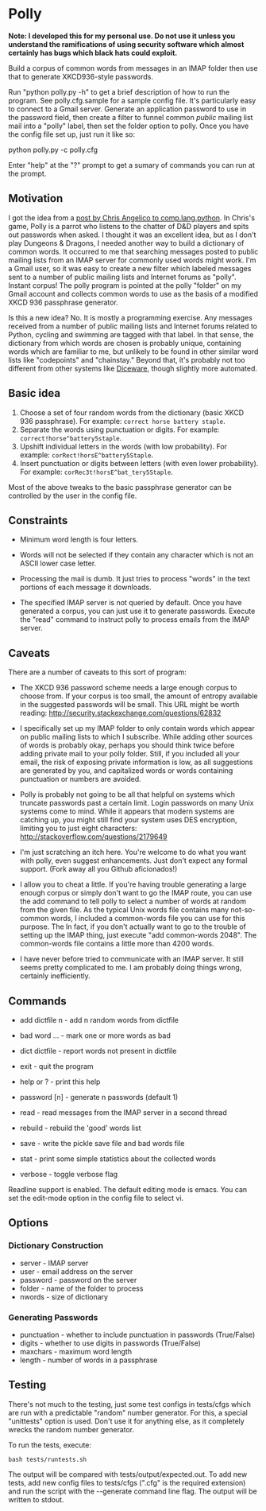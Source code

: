 # Polly

**Note: I developed this for my personal use. Do not use it unless you
understand the ramifications of using security software which almost
certainly has bugs which black hats could exploit.**

Build a corpus of common words from messages in an IMAP folder then
use that to generate XKCD936-style passwords.

Run "python polly.py -h" to get a brief description of how to run the
program. See polly.cfg.sample for a sample config file.  It's particularly
easy to connect to a Gmail server. Generate an application password to use
in the password field, then create a filter to funnel common *public*
mailing list mail into a "polly" label, then set the folder option to polly.
Once you have the config file set up, just run it like so:

python polly.py -c polly.cfg

Enter "help" at the "?" prompt to get a sumary of commands you can run at
the prompt.

## Motivation

I got the idea from a [post by Chris Angelico to
comp.lang.python](https://mail.python.org/pipermail/python-list/2014-August/677475.html).
In Chris's game, Polly is a parrot who listens to the chatter of D&D players
and spits out passwords when asked.  I thought it was an excellent idea, but
as I don't play Dungeons & Dragons, I needed another way to build a
dictionary of common words. It occurred to me that searching messages posted
to public mailing lists from an IMAP server for commonly used words might
work. I'm a Gmail user, so it was easy to create a new filter which labeled
messages sent to a number of public mailing lists and Internet forums as
"polly".  Instant corpus!  The polly program is pointed at the polly
"folder" on my Gmail account and collects common words to use as the basis
of a modified XKCD 936 passphrase generator.

Is this a new idea? No. It is mostly a programming exercise. Any messages
received from a number of public mailing lists and Internet forums related
to Python, cycling and swimming are tagged with that label.  In that sense,
the dictionary from which words are chosen is probably unique, containing
words which are familiar to me, but unlikely to be found in other similar
word lists like "codepoints" and "chainstay."  Beyond that, it's probably
not too different from other systems like
[Diceware](http://world.std.com/~reinhold/diceware.html), though slightly
more automated.

## Basic idea

1. Choose a set of four random words from the dictionary (basic XKCD 936
   passphrase). For example: `correct horse battery staple`.
2. Separate the words using punctuation or digits. For example: `correct!horse^battery5staple`.
3. Upshift individual letters in the words (with low probability). For example: `corRect!horsE^battery5Staple`.
4. Insert punctuation or digits between letters (with even lower
   probability). For example: `corRec3t!horsE^bat_tery5Staple`.

Most of the above tweaks to the basic passphrase generator can be controlled
by the user in the config file.

## Constraints

* Minimum word length is four letters.

* Words will not be selected if they contain any character which is not
  an ASCII lower case letter.

* Processing the mail is dumb. It just tries to process "words" in the text
  portions of each message it downloads.

* The specified IMAP server is not queried by default. Once you have
  generated a corpus, you can just use it to generate passwords. Execute
  the "read" command to instruct polly to process emails from the IMAP
  server.

## Caveats

There are a number of caveats to this sort of program:

* The XKCD 936 password scheme needs a large enough corpus to choose
  from.  If your corpus is too small, the amount of entropy available
  in the suggested passwords will be small. This URL might be worth
  reading: http://security.stackexchange.com/questions/62832

* I specifically set up my IMAP folder to only contain words which
  appear on public mailing lists to which I subscribe. While adding
  other sources of words is probably okay, perhaps you should think
  twice before adding private mail to your polly folder. Still, if you
  included all your email, the risk of exposing private information is
  low, as all suggestions are generated by you, and capitalized words
  or words containing punctuation or numbers are avoided.

* Polly is probably not going to be all that helpful on systems which
  truncate passwords past a certain limit. Login passwords on many Unix
  systems come to mind. While it appears that modern systems are catching
  up, you might still find your system uses DES encryption, limiting you to
  just eight characters: http://stackoverflow.com/questions/2179649

* I'm just scratching an itch here. You're welcome to do what you want
  with polly, even suggest enhancements. Just don't expect any formal
  support. (Fork away all you Github aficionados!)

* I allow you to cheat a little. If you're having trouble generating a
  large enough corpus or simply don't want to go the IMAP route, you
  can use the add command to tell polly to select a number of words at
  random from the given file. As the typical Unix words file contains
  many not-so-common words, I included a common-words file you can use
  for this purpose. The In fact, if you don't actually want to go to
  the trouble of setting up the IMAP thing, just execute "add
  common-words 2048". The common-words file contains a little more
  than 4200 words.

* I have never before tried to communicate with an IMAP server. It
  still seems pretty complicated to me. I am probably doing things
  wrong, certainly inefficiently.

## Commands

* add dictfile n - add n random words from dictfile

* bad word ...   - mark one or more words as bad

* dict dictfile  - report words not present in dictfile

* exit           - quit the program

* help or ?      - print this help

* password [n]   - generate n passwords (default 1)

* read           - read messages from the IMAP server in a second thread

* rebuild        - rebuild the 'good' words list

* save           - write the pickle save file and bad words file

* stat           - print some simple statistics about the collected words

* verbose        - toggle verbose flag

Readline support is enabled. The default editing mode is emacs. You can set
the edit-mode option in the config file to select vi.

## Options

### Dictionary Construction

* server - IMAP server
* user - email address on the server
* password - password on the server
* folder - name of the folder to process
* nwords - size of dictionary

### Generating Passwords

* punctuation - whether to include punctuation in passwords (True/False)
* digits - whether to use digits in passwords (True/False)
* maxchars - maximum word length
* length - number of words in a passphrase

## Testing

There's not much to the testing, just some test configs in tests/cfgs which
are run with a predictable "random" number generator.  For this, a special
"unittests" option is used. Don't use it for anything else, as it completely
wrecks the random number generator.

To run the tests, execute:

    bash tests/runtests.sh

The output will be compared with tests/output/expected.out.  To add new
tests, add new config files to tests/cfgs (".cfg" is the required extension)
and run the script with the --generate command line flag. The output will be
written to stdout.
